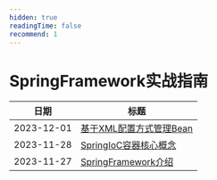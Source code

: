 ```yaml
---
hidden: true
readingTime: false
recommend: 1
---
```

# SpringFramework实战指南

| 日期 | 标题                    |
| ---------- | ------------------------- |
| 2023-12-01 | [基于XML配置方式管理Bean](基于XML配置方式管理Bean.md) |
| 2023-11-28 | [SpringIoC容器核心概念](SpringIoC容器核心概念.md) |
| 2023-11-27 | [SpringFramework介绍](SpringFramework介绍.md) |